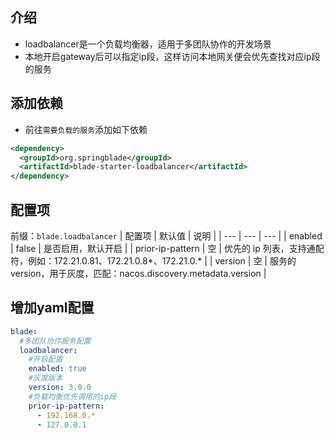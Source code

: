 ## 介绍

* loadbalancer是一个负载均衡器，适用于多团队协作的开发场景
* 本地开启gateway后可以指定ip段，这样访问本地网关便会优先查找对应ip段的服务

## 添加依赖
* 前往`需要负载的服务`添加如下依赖
~~~xml
<dependency>
  <groupId>org.springblade</groupId>
  <artifactId>blade-starter-loadbalancer</artifactId>
</dependency>
~~~

## 配置项
前缀：`blade.loadbalancer`
| 配置项 | 默认值 | 说明 |
| --- | --- | --- |
| enabled | false | 是否启用，默认开启 |
| prior-ip-pattern | 空 | 优先的 ip 列表，支持通配符，例如：172.21.0.81、172.21.0.8*、172.21.0.* |
| version | 空 | 服务的version，用于灰度，匹配：nacos.discovery.metadata.version |

## 增加yaml配置

~~~yaml
blade:
  #多团队协作服务配置
  loadbalancer:
    #开启配置
    enabled: true
    #灰度版本
    version: 3.0.0
    #负载均衡优先调用的ip段
    prior-ip-pattern:
      - 192.168.0.*
      - 127.0.0.1
~~~



